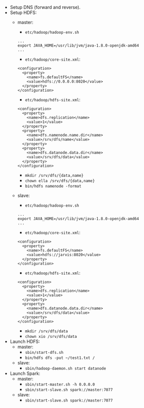 - Setup DNS (forward and reverse).
- Setup HDFS:
  - master:
    - `etc/hadoop/hadoop-env.sh`

    ```
    ...
    export JAVA_HOME=/usr/lib/jvm/java-1.8.0-openjdk-amd64
    ...
    ```
    
    - `etc/hadoop/core-site.xml`:

    ```
    <configuration>
      <property>
        <name>fs.defaultFS</name>
        <value>hdfs://0.0.0.0:8020</value>
      </property>
    </configuration>
    ```

    - `etc/hadoop/hdfs-site.xml`:

    ```
    <configuration>
      <property>
        <name>dfs.replication</name>
        <value>1</value>
      </property>
      <property>
        <name>dfs.namenode.name.dir</name>
        <value>/srv/dfs/name</value>
      </property>
      <property>
        <name>dfs.datanode.data.dir</name>
        <value>/srv/dfs/data</value>
      </property>
    </configuration>
    ```

    - `mkdir /srv/dfs/{data,name}`
    - `chown ella /srv/dfs/{data,name}`
    - `bin/hdfs namenode -format`

  - slave:
    - `etc/hadoop/hadoop-env.sh`

    ```
    ...
    export JAVA_HOME=/usr/lib/jvm/java-1.8.0-openjdk-amd64
    ...
    ```

    - `etc/hadoop/core-site.xml`:

    ```
    <configuration>
      <property>
        <name>fs.defaultFS</name>
        <value>hdfs://jarvis:8020</value>
      </property>
    </configuration>
    ```

    - `etc/hadoop/hdfs-site.xml`:

    ```
    <configuration>
      <property>
        <name>dfs.replication</name>
        <value>1</value>
      </property>
      <property>
        <name>dfs.datanode.data.dir</name>
        <value>/srv/dfs/data</value>
      </property>
    </configuration>
    ```

    - `mkdir /srv/dfs/data`
    - `chown xio /srv/dfs/data`
- Launch HDFS: 
  - master: 
    - `sbin/start-dfs.sh`
    - `bin/hdfs dfs -put ~/test1.txt /`
  - slave: 
    - `sbin/hadoop-daemon.sh start datanode`  
- Launch Spark:
  - master:
    - `sbin/start-master.sh -h 0.0.0.0`
    - `sbin/start-slave.sh spark://master:7077`
  - slave:
    - `sbin/start-slave.sh spark://master:7077`
